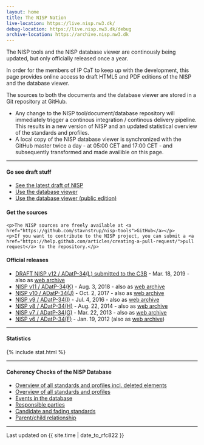 ```yaml
---
layout: home
title: The NISP Nation
live-location: https://live.nisp.nw3.dk/
debug-location: https://live.nisp.nw3.dk/debug
archive-location: https://archive.nisp.nw3.dk
---
```


The NISP tools and the NISP database viewer are continously being updated, but only officially released once a year.

In order for the members of IP CaT to keep up with the development, this page provides online access to draft HTML5 and PDF editions of the NISP and the database viewer.

The sources to both the documents and the database viewer are stored in a Git repository at GitHub.

* Any change to the NISP tool/document/database repository will immediately trigger a continous integration / continous delivery pipeline. This results in a new version of NISP and an updated statistical overview of the standards and profiles.
* A local copy of the NISP database viewer is synchronized with the GitHub master twice a day - at 05:00 CET and 17:00 CET - and subsequently transformed and made availible on this page.

<hr />

<div class="link-box">

  <div class="quick-links">
    <h4>Go see draft stuff</h4>
    <ul class="daily">
      <li><a href="{{ page.live-location }}">See the latest draft of NISP</a></li>
      <li><a href="http://noswg.nw3.dk/thenispnation/dailyviewer/">Use the database viewer</a></li>
      <li><a href="http://noswg.nw3.dk/thenispnation/dailyviewer.public/">Use the database viewer (public edition)</a></li>
    </ul>

  </div>

  <div class="git-links">
    <h4>Get the sources</h4>

    <p>The NISP sources are freely available at <a href="https://github.com/stavnstrup/nisp-tools">GitHub</a></p>
    <p>If you want to contribute to the NISP project, you can submit a <a href="https://help.github.com/articles/creating-a-pull-request/">pull request</a> to the repository.</p>
  </div>
</div>

<h4>Official releases</h4>
<ul>
  <li><a href="{{ page.archive-location}}/nisp-12.0/">DRAFT NISP v12 / ADatP-34(L) submitted to the C3B</a> -
  Mar. 18, 2019  - also as <a href="{{ page.archive-location}}/nisp-web-12.0-release.zip">web archive</a></li>
  <li><a href="{{ page.archive-location}}/nisp-11.0/">NISP v11 / ADatP-34(K)</a> -
  Aug. 3, 2018  - also as <a href="{{ page.archive-location}}/nisp-web-11.0-release.zip">web archive</a></li>
  <li><a href="{{ page.archive-location}}/nisp-10.0/">NISP v10 / ADatP-34(J)</a> -
  Oct. 2, 2017  - also as <a href="{{ page.archive-location}}/nisp-web-10.0-release.zip">web archive</a></li>
  <li><a href="{{ page.archive-location}}/nisp-9.0/">NISP v9 / ADatP-34(I)</a> -
  Jul. 4, 2016 - also as <a href="{{ page.archive-location}}/nisp-web-9.0-release.zip">web archive</a></li>
  <li><a href="{{ page.archive-location}}/nisp-8.0/">NISP v8 / ADatP-34(H)</a> -
  Aug. 22, 2014  - also as <a href="{{ page.archive-location}}/nisp-web-8.0-release.zip">web archive</a></li>
  <li><a href="{{ page.archive-location}}/nisp-7.0/">NISP v7 / ADatP-34(G)</a> -
  Mar. 22, 2013 - also as <a href="{{ page.archive-location}}/nisp-web-7.0-release.zip">web archive</a></li>
  <li><a href="{{ page.archive-location}}/nisp-6.0/">NISP v6 / ADatP-34(F)</a> -
  Jan. 19, 2012 (also as <a href="{{ page.archive-location}}/nisp-web-6.0-release.zip">web archive</a>)</li>
</ul>

<hr/>

#### Statistics
 
{% include stat.html %}

<hr />

#### Coherency Checks of the NISP Database

* [Overview of all standards and profiles incl. deleted elements]({{page.debug-location}}/overview.html)
* [Overview of all standards and profiles]({{page.debug-location}}/current.html)
* [Events in the database]({{page.debug-location}}/dates.html)
* [Responsible parties]({{page.debug-location}}/responsibleparties.html)
* [Candidate and fading standards]({{page.debug-location}}/upcoming.html)
* [Parent/child relationship]({{page.debug-location}}/family.html)

<!--
* [Overview of all standards and profiles](/debug/overview.html)
* [Events in the database](/debug/dates.html)
-->

<hr />

<div class="footer">
  <p>Last updated on {{ site.time | date_to_rfc822 }}</p>
</div>
